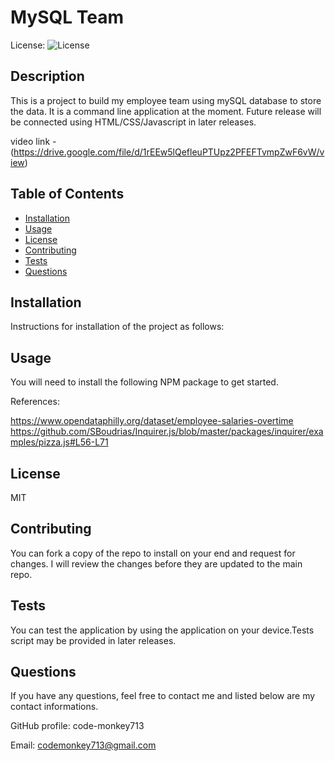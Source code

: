 # MySQL Team

License: ![License](https://img.shields.io/badge/license-MIT-green)

## Description 

This is a project to build my employee team using mySQL database to store the data. It is a command line application at the moment. Future release will be connected using HTML/CSS/Javascript in later releases. 

video link - (https://drive.google.com/file/d/1rEEw5lQefleuPTUpz2PFEFTvmpZwF6vW/view)

## Table of Contents

* [Installation](#installation)
* [Usage](#usage)
* [License](#license)
* [Contributing](#contributing)
* [Tests](#tests)
* [Questions](#questions)

## Installation

Instructions for installation of the project as follows: 

## Usage 

You will need to install the following NPM package to get started. 

References:

https://www.opendataphilly.org/dataset/employee-salaries-overtime
https://github.com/SBoudrias/Inquirer.js/blob/master/packages/inquirer/examples/pizza.js#L56-L71


## License

MIT

## Contributing

You can fork a copy of the repo to install on your end and request for changes. I will review the changes before they are updated to the main repo. 

## Tests

You can test the application by using the application on your device.Tests script may be provided in later releases. 

## Questions

If you have any questions, feel free to contact me and listed below are my contact informations. 

GitHub profile: code-monkey713

Email: codemonkey713@gmail.com

